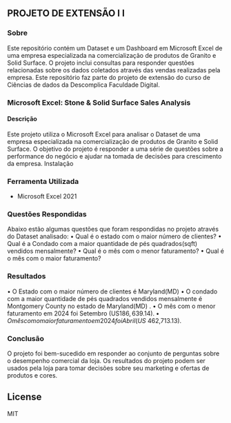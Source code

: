 ## PROJETO DE EXTENSÃO I I

### Sobre
Este repositório contém um Dataset e um Dashboard em Microsoft Excel de uma empresa especializada na comercialização de produtos de Granito e Solid Surface. O projeto inclui consultas para responder questões relacionadas sobre os dados coletados através das vendas realizadas pela empresa. 
Este repositório faz parte do projeto de extensão do curso de Ciências de dados da Descomplica Faculdade Digital.

### Microsoft Excel:  Stone & Solid Surface Sales Analysis
#### Descrição
Este projeto utiliza o Microsoft Excel para analisar o Dataset de uma empresa especializada na comercialização de produtos de Granito e Solid Surface. O objetivo do projeto é responder a uma série de questões sobre a performance do negócio e ajudar na tomada de decisões para crescimento da empresa.
Instalação

### Ferramenta Utilizada
- Microsoft Excel 2021

### Questões Respondidas
Abaixo estão algumas questões que foram respondidas no projeto através do Dataset analisado:
•	Qual é o estado com o maior número de clientes?
•	Qual é a Condado com a maior quantidade de pés quadrados(sqft) vendidos mensalmente?
•	Qual é o mês com o menor faturamento?
•	Qual é o mês com o maior faturamento?

### Resultados
•	O Estado com o maior número de clientes é Maryland(MD)
•	O condado com a maior quantidade de pés quadrados vendidos mensalmente é Montgomery County no estado de Maryland(MD) .
•	O mês com o menor faturamento em 2024 foi Setembro (US$186,639.14).
•	O mês com o maior faturamento em 2024 foi Abril (US$ 462,713.13).

### Conclusão
O projeto foi bem-sucedido em responder ao conjunto de perguntas sobre o desempenho comercial da loja. Os resultados do projeto podem ser usados pela loja para tomar decisões sobre seu marketing e ofertas de produtos e cores.

## License

MIT
